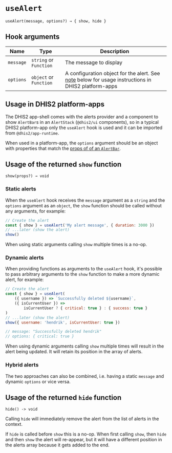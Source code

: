 # `useAlert`

`useAlert(message, options?) → { show, hide }`

## Hook arguments

| Name      | Type                   | Description                                                                                                 |
| --------- | ---------------------- | ----------------------------------------------------------------------------------------------------------- |
| `message` | `string` or `Function` | The message to display                                                                                      |
| `options` | `object` or `Function` | A configuration object for the alert. See [note](#note) below for usage instructions in DHIS2 platform-apps |

## Usage in DHIS2 platform-apps

The DHIS2 app-shell comes with the alerts provider and a component to show `AlertBar`s in an `AlertStack` (`@dhis2/ui` components), so in a typical DHIS2 platform-app only the `useAlert` hook is used and it can be imported from `@dhis2/app-runtime`.

When used in a platform-app, the `options` argument should be an object with properties that match the [props of of an `AlertBar`](https://ui.dhis2.nu/#/api?id=coresrcalertbaralertbarproptypes-object).

## Usage of the returned `show` function

`show(props?) → void`

### Static alerts

When the `useAlert` hook receives the `message` argument as a `string` and the `options` argument as an `object`, the `show` function should be called without any arguments, for example:

```js
// Create the alert
const { show } = useAlert('My alert message', { duration: 3000 })
// ...later (show the alert)
show()
```

When using static arguments calling `show` multiple times is a no-op.

### Dynamic alerts

When providing functions as arguments to the `useAlert` hook, it's possible to pass arbitrary arguments to the `show` function to make a more dynamic alert, for example:

```js
// Create the alert
const { show } = useAlert(
    ({ username }) => `Successfully deleted ${username}`,
    ({ isCurrentUser }) =>
        isCurrentUser ? { critical: true } : { success: true }
)
// ...later (show the alert)
show({ username: 'hendrik', isCurrentUser: true })

// message: "Successfully deleted hendrik"
// options: { critical: true }
```

When using dynamic arguments calling `show` multiple times will result in the alert being updated. It will retain its position in the array of alerts.

### Hybrid alerts

The two approaches can also be combined, i.e. having a static `message` and dynamic `options` or vice versa.

## Usage of the returned `hide` function

`hide() -> void`

Calling `hide` will immediately remove the alert from the list of alerts in the context.

If `hide` is called before `show` this is a no-op. When first calling `show`, then `hide` and then `show` the alert will re-appear, but it will have a different position in the alerts array because it gets added to the end.
